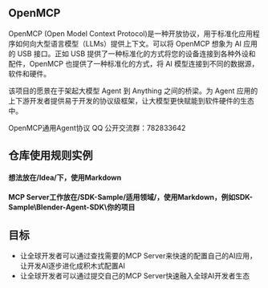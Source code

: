 ## OpenMCP

OpenMCP (Open Model Context Protocol)是一种开放协议，用于标准化应用程序如何向大型语言模型（LLMs）提供上下文。可以将 OpenMCP 想象为 AI 应用的 USB 接口。正如 USB 提供了一种标准化的方式将您的设备连接到各种外设和配件，OpenMCP 也提供了一种标准化的方式，将 AI 模型连接到不同的数据源，软件和硬件。

该项目的愿景在于架起大模型 Agent 到 Anything 之间的桥梁。为 Agent 应用的上下游开发者提供易于开发的协议级框架，让大模型更快赋能到软件硬件的生态中。

OpenMCP通用Agent协议 QQ 公开交流群：782833642

## 仓库使用规则实例
#### 想法放在/Idea/下，使用Markdown
#### MCP Server工作放在/SDK-Sample/适用领域/，使用Markdown，例如SDK-Sample\Blender-Agent-SDK\你的项目


## 目标
- 让全球开发者可以通过查找需要的MCP Server来快速的配置自己的AI应用，让开发AI逐步进化成积木式配置AI
- 让全球开发者可以通过提交自己的MCP Server快速融入全球AI开发者生态

